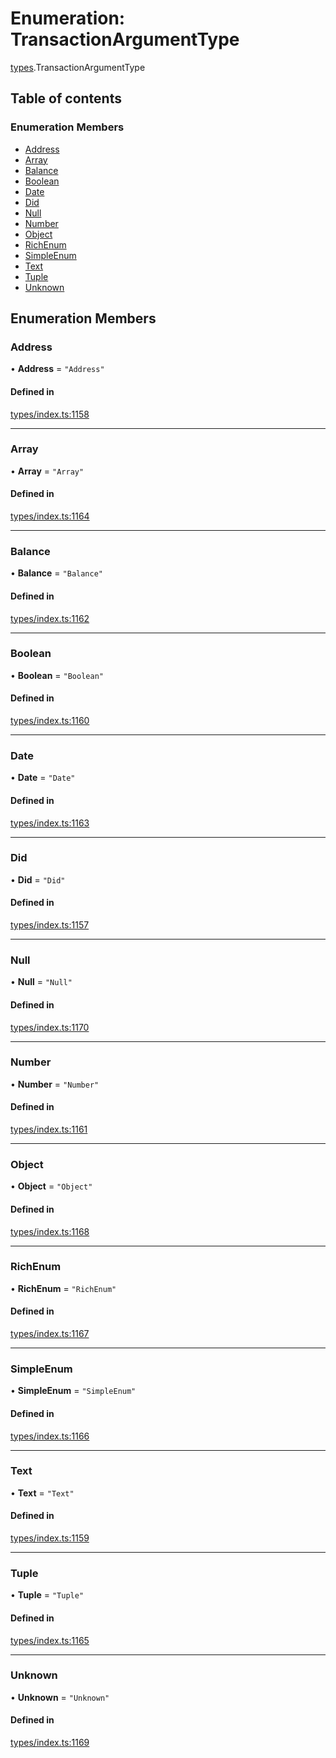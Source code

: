 # Enumeration: TransactionArgumentType

[types](../wiki/types).TransactionArgumentType

## Table of contents

### Enumeration Members

- [Address](../wiki/types.TransactionArgumentType#address)
- [Array](../wiki/types.TransactionArgumentType#array)
- [Balance](../wiki/types.TransactionArgumentType#balance)
- [Boolean](../wiki/types.TransactionArgumentType#boolean)
- [Date](../wiki/types.TransactionArgumentType#date)
- [Did](../wiki/types.TransactionArgumentType#did)
- [Null](../wiki/types.TransactionArgumentType#null)
- [Number](../wiki/types.TransactionArgumentType#number)
- [Object](../wiki/types.TransactionArgumentType#object)
- [RichEnum](../wiki/types.TransactionArgumentType#richenum)
- [SimpleEnum](../wiki/types.TransactionArgumentType#simpleenum)
- [Text](../wiki/types.TransactionArgumentType#text)
- [Tuple](../wiki/types.TransactionArgumentType#tuple)
- [Unknown](../wiki/types.TransactionArgumentType#unknown)

## Enumeration Members

### Address

• **Address** = ``"Address"``

#### Defined in

[types/index.ts:1158](https://github.com/PolymeshAssociation/polymesh-sdk/blob/95e180d2/src/types/index.ts#L1158)

___

### Array

• **Array** = ``"Array"``

#### Defined in

[types/index.ts:1164](https://github.com/PolymeshAssociation/polymesh-sdk/blob/95e180d2/src/types/index.ts#L1164)

___

### Balance

• **Balance** = ``"Balance"``

#### Defined in

[types/index.ts:1162](https://github.com/PolymeshAssociation/polymesh-sdk/blob/95e180d2/src/types/index.ts#L1162)

___

### Boolean

• **Boolean** = ``"Boolean"``

#### Defined in

[types/index.ts:1160](https://github.com/PolymeshAssociation/polymesh-sdk/blob/95e180d2/src/types/index.ts#L1160)

___

### Date

• **Date** = ``"Date"``

#### Defined in

[types/index.ts:1163](https://github.com/PolymeshAssociation/polymesh-sdk/blob/95e180d2/src/types/index.ts#L1163)

___

### Did

• **Did** = ``"Did"``

#### Defined in

[types/index.ts:1157](https://github.com/PolymeshAssociation/polymesh-sdk/blob/95e180d2/src/types/index.ts#L1157)

___

### Null

• **Null** = ``"Null"``

#### Defined in

[types/index.ts:1170](https://github.com/PolymeshAssociation/polymesh-sdk/blob/95e180d2/src/types/index.ts#L1170)

___

### Number

• **Number** = ``"Number"``

#### Defined in

[types/index.ts:1161](https://github.com/PolymeshAssociation/polymesh-sdk/blob/95e180d2/src/types/index.ts#L1161)

___

### Object

• **Object** = ``"Object"``

#### Defined in

[types/index.ts:1168](https://github.com/PolymeshAssociation/polymesh-sdk/blob/95e180d2/src/types/index.ts#L1168)

___

### RichEnum

• **RichEnum** = ``"RichEnum"``

#### Defined in

[types/index.ts:1167](https://github.com/PolymeshAssociation/polymesh-sdk/blob/95e180d2/src/types/index.ts#L1167)

___

### SimpleEnum

• **SimpleEnum** = ``"SimpleEnum"``

#### Defined in

[types/index.ts:1166](https://github.com/PolymeshAssociation/polymesh-sdk/blob/95e180d2/src/types/index.ts#L1166)

___

### Text

• **Text** = ``"Text"``

#### Defined in

[types/index.ts:1159](https://github.com/PolymeshAssociation/polymesh-sdk/blob/95e180d2/src/types/index.ts#L1159)

___

### Tuple

• **Tuple** = ``"Tuple"``

#### Defined in

[types/index.ts:1165](https://github.com/PolymeshAssociation/polymesh-sdk/blob/95e180d2/src/types/index.ts#L1165)

___

### Unknown

• **Unknown** = ``"Unknown"``

#### Defined in

[types/index.ts:1169](https://github.com/PolymeshAssociation/polymesh-sdk/blob/95e180d2/src/types/index.ts#L1169)
